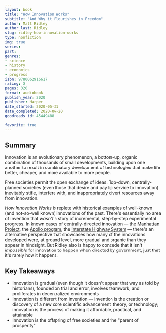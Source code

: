 ```yaml
---
layout: book
title: "How Innovation Works"
subtitle: "And Why it Flourishes in Freedom"
author: Matt Ridley
author_last: Ridley
slug: ridley-how-innovation-works
type: nonfiction
img: true
series: 
part: 
genres:
- science
- history
- economics
- progress
isbn: 9780062916617
rating: 5
pages: 320
format: audiobook
publish_year: 2020
publisher: Harper
date_started: 2020-05-31
date_completed: 2020-06-20
goodreads_id: 45449488

favorite: true
---
```


## Summary

Innovation is an evolutionary phenomenon, a bottom-up, organic combination of thousands of small developments, building upon one another to result in combinatory development of technologies that make life better, cheaper, and more available to more people.

Free societies permit the open exchange of ideas. Top-down, centrally-planned societies (even those that desire and pay lip service to innovation) inevitably stifle, interfere with, and inappropriately divert resources away from innovation.

_How Innovation Works_ is replete with historical examples of well-known (and not-so-well known) innovations of the past. There's essentially no area of invention that _wasn't_ a story of incremental, step-by-step experimental progress. In known cases of centrally-directed innovation — the [Manhattan Project](https://en.wikipedia.org/wiki/Manhattan_Project "Manhattan Project"), the [Apollo program](https://en.wikipedia.org/wiki/Apollo_program "Apollo program"), the [Interstate Highway System](https://en.wikipedia.org/wiki/Interstate_Highway_System "Interstate Highway System") — there's an alternative perspective that showcases how many of the innovations developed were, at ground level, more gradual and organic than they appear in hindsight. But Ridley also is happy to concede that it isn't _impossible_ for innovation to happen when directed by government, just that it's rarely how it happens.

## Key Takeaways

* Innovation is gradual (even though it doesn't appear that way as told by historians), founded on trial and error, involves teamwork, and proliferates in decentralized environments
* Innovation is different from invention — invention is the creation or discovery of a new core scientific advancement, theory, or technology; innovation is the process of making it affordable, practical, and attainable
* Innovation is the offspring of free societies and the "parent of prosperity"
